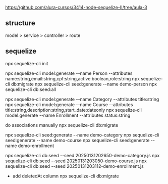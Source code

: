 https://github.com/alura-cursos/3414-node-sequelize-II/tree/aula-3

## structure

model > service > controller > route

## sequelize

npx sequelize-cli init

npx sequelize-cli model:generate --name Person --attributes name:string,email:string,cpf:string,active:boolean,role:string
npx sequelize-cli db:migrate
npx sequelize-cli seed:generate --name demo-person
npx sequelize-cli db:seed:all

npx sequelize-cli model:generate --name Category --attributes title:string
npx sequelize-cli model:generate --name Course --attributes title:string,description:string,start_date:dateonly
npx sequelize-cli model:generate --name Enrollment --attributes status:string

do associations manually
npx sequelize-cli db:migrate

npx sequelize-cli seed:generate --name demo-category
npx sequelize-cli seed:generate --name demo-course
npx sequelize-cli seed:generate --name demo-enrollment

npx sequelize-cli db:seed --seed 20250131202650-demo-category.js
npx sequelize-cli db:seed --seed 20250131203050-demo-course.js
npx sequelize-cli db:seed --seed 20250131203112-demo-enrollment.js

- add deletedAt column
npx sequelize-cli db:migrate